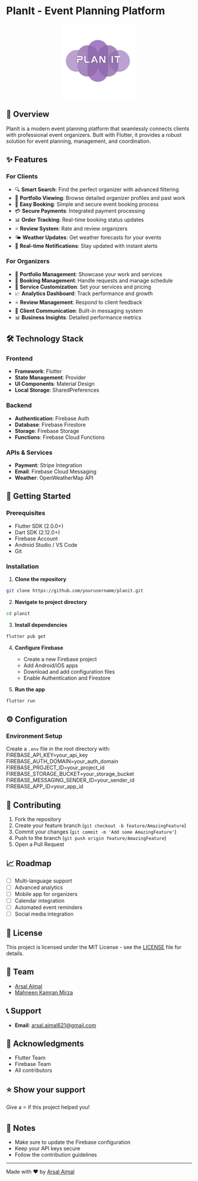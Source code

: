 # PlanIt - Event Planning Platform

<div align="center">
  <img src="assets/images/newlogo3.png" alt="PlanIt Logo" width="200"/>
</div>

## 📱 Overview
PlanIt is a modern event planning platform that seamlessly connects clients with professional event organizers. Built with Flutter, it provides a robust solution for event planning, management, and coordination.

## ✨ Features

### For Clients
- 🔍 **Smart Search**: Find the perfect organizer with advanced filtering
- 📱 **Portfolio Viewing**: Browse detailed organizer profiles and past work
- 📅 **Easy Booking**: Simple and secure event booking process
- 💳 **Secure Payments**: Integrated payment processing
- 📊 **Order Tracking**: Real-time booking status updates
- ⭐ **Review System**: Rate and review organizers
- 🌤️ **Weather Updates**: Get weather forecasts for your events
- 🔔 **Real-time Notifications**: Stay updated with instant alerts

### For Organizers
- 📝 **Portfolio Management**: Showcase your work and services
- 📅 **Booking Management**: Handle requests and manage schedule
- 💼 **Service Customization**: Set your services and pricing
- 📈 **Analytics Dashboard**: Track performance and growth
- ⭐ **Review Management**: Respond to client feedback
- 📱 **Client Communication**: Built-in messaging system
- 📊 **Business Insights**: Detailed performance metrics

## 🛠️ Technology Stack

### Frontend
- **Framework**: Flutter
- **State Management**: Provider
- **UI Components**: Material Design
- **Local Storage**: SharedPreferences

### Backend
- **Authentication**: Firebase Auth
- **Database**: Firebase Firestore
- **Storage**: Firebase Storage
- **Functions**: Firebase Cloud Functions

### APIs & Services
- **Payment**: Stripe Integration
- **Email**: Firebase Cloud Messaging
- **Weather**: OpenWeatherMap API

## 🚀 Getting Started

### Prerequisites
- Flutter SDK (2.0.0+)
- Dart SDK (2.12.0+)
- Firebase Account
- Android Studio / VS Code
- Git

### Installation

1. **Clone the repository**
```bash
git clone https://github.com/yourusername/planit.git
```

2. **Navigate to project directory**
```bash
cd planit
```

3. **Install dependencies**
```bash
flutter pub get
```

4. **Configure Firebase**
   - Create a new Firebase project
   - Add Android/iOS apps
   - Download and add configuration files
   - Enable Authentication and Firestore

5. **Run the app**
```bash
flutter run
```

## ⚙️ Configuration

### Environment Setup
Create a `.env` file in the root directory with:
FIREBASE_API_KEY=your_api_key
FIREBASE_AUTH_DOMAIN=your_auth_domain
FIREBASE_PROJECT_ID=your_project_id
FIREBASE_STORAGE_BUCKET=your_storage_bucket
FIREBASE_MESSAGING_SENDER_ID=your_sender_id
FIREBASE_APP_ID=your_app_id


## 🤝 Contributing

1. Fork the repository
2. Create your feature branch (`git checkout -b feature/AmazingFeature`)
3. Commit your changes (`git commit -m 'Add some AmazingFeature'`)
4. Push to the branch (`git push origin feature/AmazingFeature`)
5. Open a Pull Request

## 📈 Roadmap

- [ ] Multi-language support
- [ ] Advanced analytics
- [ ] Mobile app for organizers
- [ ] Calendar integration
- [ ] Automated event reminders
- [ ] Social media integration

## 📄 License

This project is licensed under the MIT License - see the [LICENSE](LICENSE) file for details.

## 👥 Team

- [Arsal Ajmal](https://github.com/ArsalAjmal)
- [Mahneen Kamran Mirza](https://github.com/MahamMirza8)


## 📞 Support

- **Email**: arsal.ajmal621@gmail.com

## 🙏 Acknowledgments

- Flutter Team
- Firebase Team
- All contributors

## ⭐ Show your support

Give a ⭐️ if this project helped you!

## 📝 Notes

- Make sure to update the Firebase configuration
- Keep your API keys secure
- Follow the contribution guidelines

---

Made with ❤️ by [Arsal Ajmal](https://github.com/ArsalAjmal)
